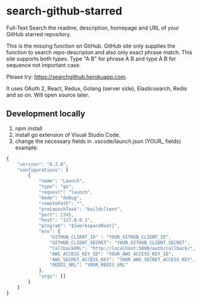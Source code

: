 # search-github-starred
Full-Text Search the readme, description, homepage and URL of your GitHub starred repository. 

This is the missing function on GitHub. GitHub site only supplies the function to search repo-descripton and also only exact phrase match. This site supports both types. Type "A B" for phrase A B and type A B for sequence not important case.

Please try: https://searchgithub.herokuapp.com.

It uses OAuth 2, React, Redux, Golang (server side), Elasticsearch, Redis and so on. Will open source later.

## Development locally 
1. npm install
2. install go extension of Visual Studio Code. 
3. change the necessary fields in .vscode/launch.json (YOUR_ fields)
example: 
~~~ javascript
{
    "version": "0.2.0",
    "configurations": [
        {
            "name": "Launch",
            "type": "go",
            "request": "launch",
            "mode": "debug",
            "remotePath": "",
            "preLaunchTask": "buildclient",
            "port": 2345,
            "host": "127.0.0.1",
            "program": "${workspaceRoot}",
            "env": {
                "GITHUB_CLIENT_ID" : "YOUR_GITHUB_CLIENT_ID",
                "GITHUB_CLIENT_SECRET": "YOUR_GITHUB_CLIENT_SECRET",
                "CallbackURL": "http://localhost:5000/auth/callback/",
                "AWS_ACCESS_KEY_ID": "YOUR_AWS_ACCESS_KEY_ID",
                "AWS_SECRET_ACCESS_KEY": "YOUR_AWS_SECRET_ACCESS_KEY",
                "REDIS_URL": "YOUR_REDIS_URL"
            },
            "args": []
        }
    ]
}
~~~
